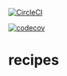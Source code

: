 [![CircleCI](https://circleci.com/gh/TomVerkon/recipes.svg?style=svg)](https://circleci.com/gh/TomVerkon/recipes)

[![codecov](https://codecov.io/gh/TomVerkon/recipes/branch/MongoDB/graph/badge.svg)](https://codecov.io/gh/TomVerkon/recipes)
# recipes
